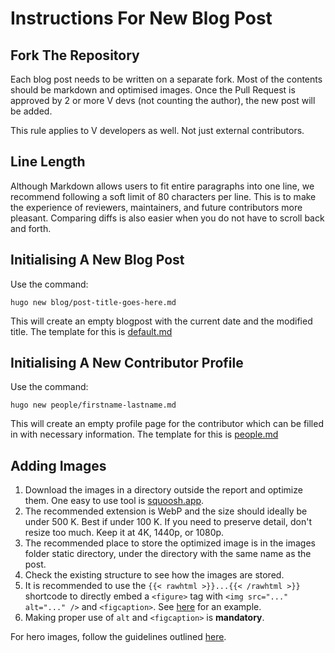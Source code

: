 # Instructions For New Blog Post

## Fork The Repository

Each blog post needs to be written on a separate fork. Most of the contents
should be markdown and optimised images. Once the Pull Request is approved
by 2 or more V devs (not counting the author), the new post will be added.

This rule applies to V developers as well. Not just external contributors.

## Line Length

Although Markdown allows users to fit entire paragraphs into one line, we
recommend following a soft limit of 80 characters per line. This is to
make the experience of reviewers, maintainers, and future contributors
more pleasant. Comparing diffs is also easier when you do not have to
scroll back and forth.

## Initialising A New Blog Post

Use the command:

```
hugo new blog/post-title-goes-here.md
```

This will create an empty blogpost with the current date and
the modified title. The template for this is
[default.md](https://github.com/vlang/vlang-blog/blob/main/archetypes/default.md)

## Initialising A New Contributor Profile

Use the command:

```
hugo new people/firstname-lastname.md
```

This will create an empty profile page for the contributor which can be filled
in with necessary information. The template for this is
[people.md](https://github.com/vlang/vlang-blog/blob/main/archetypes/people.md)

## Adding Images

1. Download the images in a directory outside the report and optimize them.
   One easy to use tool is [squoosh.app](https://squoosh.app/).
2. The recommended extension is WebP and the size should ideally be under 500 K.
   Best if under 100 K. If you need to preserve detail, don't resize too much.
   Keep it at 4K, 1440p, or 1080p.
3. The recommended place to store the optimized image is in the images folder
   static directory, under the directory with the same name as the post.
4. Check the existing structure to see how the images are stored.
5. It is recommended to use the `{{< rawhtml >}}...{{< /rawhtml >}}` shortcode
   to directly embed a `<figure>` tag with `<img src="..." alt="..." />` and
   `<figcaption>`.
   See [here](https://github.com/vlang/vlang-blog/blob/3875369629ea4ab1e1fe80689d462531195a9037/content/blog/vex-showcase.md?plain=1#L102-L111)
   for an example.
6. Making proper use of `alt` and `<figcaption>` is **mandatory**.

For hero images, follow the guidelines outlined [here](hero-image.md).
